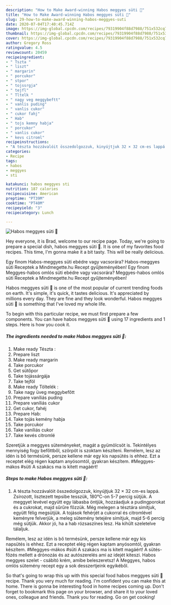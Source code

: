 ```yaml
---
description: "How to Make Award-winning Habos meggyes süti 🍒"
title: "How to Make Award-winning Habos meggyes süti 🍒"
slug: 29-how-to-make-award-winning-habos-meggyes-suti
date: 2020-07-04T17:40:45.714Z
image: https://img-global.cpcdn.com/recipes/79319904f88d7988/751x532cq70/habos-meggyes-suti-🍒-recept-foto.jpg
thumbnail: https://img-global.cpcdn.com/recipes/79319904f88d7988/751x532cq70/habos-meggyes-suti-🍒-recept-foto.jpg
cover: https://img-global.cpcdn.com/recipes/79319904f88d7988/751x532cq70/habos-meggyes-suti-🍒-recept-foto.jpg
author: Gregory Ross
ratingvalue: 4.5
reviewcount: 20459
recipeingredient:
- " Tszta "
- " liszt"
- " margarin"
- " porcukor"
- " stpor"
- " tojssrgja"
- " tejfl"
- " Tltelk "
- " nagy veg meggybeftt"
- " vanlis puding"
- " vanlis cukor"
- " cukor fahj"
- " Hab"
- " tojs kemny habja"
- " porcukor"
- " vanlis cukor"
- " kevs citroml"
recipeinstructions:
- "A tészta hozzávalóit összedolgozzuk, kinyújtjuk 32 × 32 cm-es lappá. Zsírozott, lisztezett tepsibe tesszük, 180°C-on 5-7 percig sütjük. A meggyet levével együtt egy lábasba öntjük, hozzáadjuk a pudingporokat és a cukrokat, majd sűrűre főzzük. Még melegen a tésztára simítjuk, együtt félig megsütjük. A tojások fehérjét a cukorral és citromlével keményre felverjük, a meleg sütemény tetejére simítjuk, majd 5-6 percig még sütjük. Akkor jó, ha a hab rózsaszínes lesz. Ha kihűlt szeletelve tálaljuk."
categories:
- Recipe
tags:
- habos
- meggyes
- sti

katakunci: habos meggyes sti 
nutrition: 187 calories
recipecuisine: American
preptime: "PT39M"
cooktime: "PT40M"
recipeyield: "3"
recipecategory: Lunch

---
```



![Habos meggyes süti 🍒](https://img-global.cpcdn.com/recipes/79319904f88d7988/751x532cq70/habos-meggyes-suti-🍒-recept-foto.jpg)

Hey everyone, it is Brad, welcome to our recipe page. Today, we're going to prepare a special dish, habos meggyes süti 🍒. It is one of my favorites food recipes. This time, I'm gonna make it a bit tasty. This will be really delicious.

Egy finom Habos-meggyes süti ebédre vagy vacsorára? Habos-meggyes süti Receptek a Mindmegette.hu Recept gyűjteményében! Egy finom Meggyes-habos omlós süti ebédre vagy vacsorára? Meggyes-habos omlós süti Receptek a Mindmegette.hu Recept gyűjteményében!

Habos meggyes süti 🍒 is one of the most popular of current trending foods on earth. It's simple, it's quick, it tastes delicious. It's appreciated by millions every day. They are fine and they look wonderful. Habos meggyes süti 🍒 is something that I've loved my whole life.


To begin with this particular recipe, we must first prepare a few components. You can have habos meggyes süti 🍒 using 17 ingredients and 1 steps. Here is how you cook it.

<!--inarticleads1-->

##### The ingredients needed to make Habos meggyes süti 🍒:

1. Make ready  Tészta :
1. Prepare  liszt
1. Make ready  margarin
1. Take  porcukor
1. Get  sütőpor
1. Take  tojássárgája
1. Take  tejföl
1. Make ready  Töltelék :
1. Take  nagy üveg meggybefőtt
1. Prepare  vaníliás puding
1. Prepare  vaníliás cukor
1. Get  cukor, fahéj
1. Prepare  Hab:
1. Take  tojás kemény habja
1. Take  porcukor
1. Take  vaníliás cukor
1. Take  kevés citromlé


Szeretjük a meggyes süteményeket, magát a gyümölcsöt is. Tekintélyes mennyiség fogy befőttből, szörpöt is szoktam készíteni. Remélem, lesz az idén is bő termésünk, persze kellene már egy kis napsütés is ehhez. Ezt a receptet elég régen kaptam anyósomtól, gyakran készítem. #Meggyes-mákos #süti A szakács ma is kitett magáért! 

<!--inarticleads2-->

##### Steps to make Habos meggyes süti 🍒:

1. A tészta hozzávalóit összedolgozzuk, kinyújtjuk 32 × 32 cm-es lappá. Zsírozott, lisztezett tepsibe tesszük, 180°C-on 5-7 percig sütjük. A meggyet levével együtt egy lábasba öntjük, hozzáadjuk a pudingporokat és a cukrokat, majd sűrűre főzzük. Még melegen a tésztára simítjuk, együtt félig megsütjük. A tojások fehérjét a cukorral és citromlével keményre felverjük, a meleg sütemény tetejére simítjuk, majd 5-6 percig még sütjük. Akkor jó, ha a hab rózsaszínes lesz. Ha kihűlt szeletelve tálaljuk.


Remélem, lesz az idén is bő termésünk, persze kellene már egy kis napsütés is ehhez. Ezt a receptet elég régen kaptam anyósomtól, gyakran készítem. #Meggyes-mákos #süti A szakács ma is kitett magáért! A sütés- főzés mellett a drónozás és az autószerelés ami az idejét kiteszi. Habos meggyes szelet - csábító krém, amibe beleszeretsz! A Meggyes, habos omlós sütemény recept egy a sok desszertjeink egyikéből. 

So that's going to wrap this up with this special food habos meggyes süti 🍒 recipe. Thank you very much for reading. I'm confident you can make this at home. There is gonna be interesting food in home recipes coming up. Don't forget to bookmark this page on your browser, and share it to your loved ones, colleague and friends. Thank you for reading. Go on get cooking!
